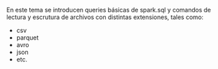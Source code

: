 En este tema se introducen queries básicas de spark.sql y comandos de 
lectura y escrutura de archivos con distintas extensiones, tales como:
- csv
- parquet
- avro
- json
- etc.
